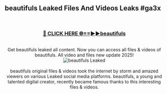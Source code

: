## beautifuls Leaked Files And Videos Leaks #ga3x
<br>
<div align="center">
<h3><a href="https://watchclip.my.id/beautifuls" rel="nofollow">🔴 CLICK HERE 🌐==►►beautifuls</a></h3>
<br>
Get beautifuls leaked all content. Now you can access all files & videos of beautifuls. All video and files new update 2025!
<br>
<a href="https://watchclip.my.id/beautifuls" rel="nofollow" data-target="animated-image.originalLink"><img src="https://i.ibb.co.com/WyWwxjT/player-gif2.gif" alt="beautifuls Leaked" style="max-width: 100%; display: inline-block;" data-target="animated-image.originalImage"></a>
<br><br>
beautifuls original files & videos took the internet by storm and amazed viewers on various Leaked social media platforms. beautifuls, a young and talented digital creator, recently became famous thanks to this interesting files & videos.
</div>
<br>
